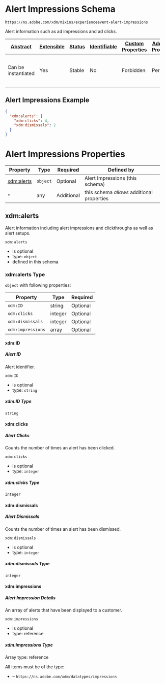 
# Alert Impressions Schema

```
https://ns.adobe.com/xdm/mixins/experienceevent-alert-impressions
```

Alert information such as ad impressions and ad clicks. 

| [Abstract](../../../../abstract.md) | [Extensible](../../../../extensions.md) | [Status](../../../../status.md) | [Identifiable](../../../../id.md) | [Custom Properties](../../../../extensions.md) | [Additional Properties](../../../../extensions.md) | Defined In |
|-------------------------------------|-----------------------------------------|---------------------------------|-----------------------------------|------------------------------------------------|----------------------------------------------------|------------|
| Can be instantiated | Yes | Stable | No | Forbidden | Permitted | [mixins/experience-event/industry-verticals/experienceevent-alert-impressions.schema.json](mixins/experience-event/industry-verticals/experienceevent-alert-impressions.schema.json) |

## Alert Impressions Example
```json
{
  "xdm:alerts": {
    "xdm:clicks": 4,
    "xdm:dismissals": 2
  }
}
```

# Alert Impressions Properties

| Property | Type | Required | Defined by |
|----------|------|----------|------------|
| [xdm:alerts](#xdmalerts) | `object` | Optional | Alert Impressions (this schema) |
| `*` | any | Additional | this schema *allows* additional properties |

## xdm:alerts

Alert information including alert impressions and clickthroughs as well as alert setups.

`xdm:alerts`
* is optional
* type: `object`
* defined in this schema

### xdm:alerts Type


`object` with following properties:


| Property | Type | Required |
|----------|------|----------|
| `xdm:ID`| string | Optional |
| `xdm:clicks`| integer | Optional |
| `xdm:dismissals`| integer | Optional |
| `xdm:impressions`| array | Optional |



#### xdm:ID
##### Alert ID

Alert identifier.

`xdm:ID`
* is optional
* type: `string`

##### xdm:ID Type


`string`








#### xdm:clicks
##### Alert Clicks

Counts the number of times an alert has been clicked.

`xdm:clicks`
* is optional
* type: `integer`

##### xdm:clicks Type


`integer`








#### xdm:dismissals
##### Alert Dismissals

Counts the number of times an alert has been dismissed.

`xdm:dismissals`
* is optional
* type: `integer`

##### xdm:dismissals Type


`integer`








#### xdm:impressions
##### Alert Impression Details

An array of alerts that have been displayed to a customer.

`xdm:impressions`
* is optional
* type: reference


##### xdm:impressions Type


Array type: reference

All items must be of the type:
* []() – `https://ns.adobe.com/xdm/datatypes/impressions`












